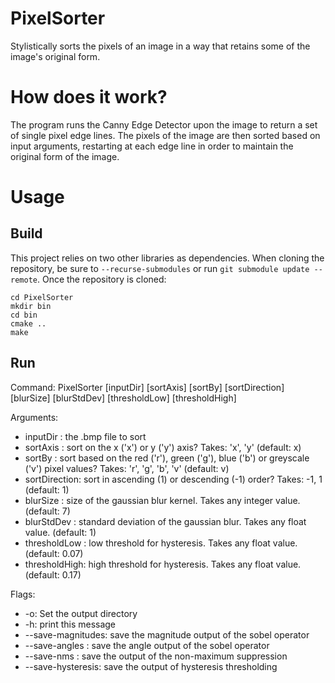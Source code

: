 # PixelSorter
Stylistically sorts the pixels of an image in a way that retains some of the image's original form.

# How does it work?
The program runs the Canny Edge Detector upon the image to return a set of single pixel edge lines. The pixels of the image are then sorted based on input arguments, restarting at each edge line in order to maintain the original form of the image.

# Usage
## Build
This project relies on two other libraries as dependencies. When cloning the repository, be sure to ```--recurse-submodules``` or run ```git submodule update --remote```.
Once the repository is cloned:
```
cd PixelSorter
mkdir bin
cd bin
cmake ..
make
```
## Run
Command: PixelSorter [inputDir] [sortAxis] [sortBy] [sortDirection] [blurSize] [blurStdDev] [thresholdLow] [thresholdHigh]

Arguments:
- inputDir     : the .bmp file to sort
- sortAxis     : sort on the x ('x') or y ('y') axis? Takes: 'x', 'y' (default: x)
- sortBy       : sort based on the red ('r'), green ('g'), blue ('b') or greyscale ('v') pixel values? Takes: 'r', 'g', 'b', 'v' (default: v)
- sortDirection: sort in ascending (1) or descending (-1) order? Takes: -1, 1 (default: 1)
- blurSize     : size of the gaussian blur kernel. Takes any integer value. (default: 7)
- blurStdDev   : standard deviation of the gaussian blur. Takes any float value. (default: 1)
- thresholdLow : low threshold for hysteresis. Takes any float value. (default: 0.07)
- thresholdHigh: high threshold for hysteresis. Takes any float value. (default: 0.17)

Flags:
- -o: Set the output directory
- -h: print this message
- --save-magnitudes: save the magnitude output of the sobel operator
- --save-angles    : save the angle output of the sobel operator
- --save-nms       : save the output of the non-maximum suppression
- --save-hysteresis: save the output of hysteresis thresholding
